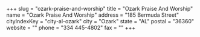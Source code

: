+++
slug = "ozark-praise-and-worship"
title = "Ozark Praise And Worship"
name = "Ozark Praise And Worship"
address = "185 Bermuda Street"
cityIndexKey = "city-al-ozark"
city = "Ozark"
state = "AL"
postal = "36360"
website = ""
phone = "334 445-4802"
fax = ""
+++
